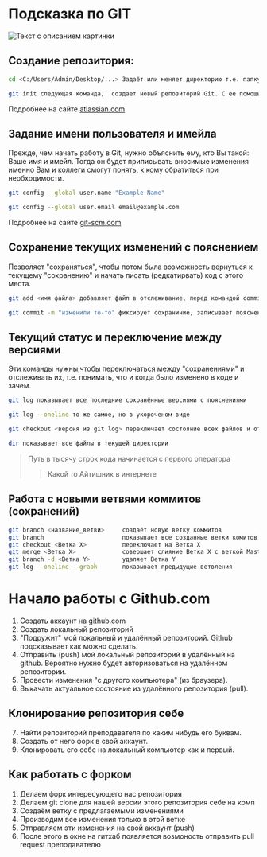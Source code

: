 # Подсказка по GIT


![Текст с описанием картинки](GitImage.png)

## Создание репозитория:

```sh
cd <C:/Users/Admin/Desktop/...> Задаёт или меняет директорию т.е. папку, внуткри которой git будет отслеживать все изменения.

git init следующая команда,  создает новый репозиторий Git. С ее помощью можно преобразовать существующий проект без управления версиями в репозиторий Git или инициализировать новый пустой репозиторий. Большинство остальных команд Git невозможно использовать без инициализации репозитория, поэтому данная команда обычно выполняется первой в рамках нового проекта.
```
Подробнее на сайте [atlassian.com](https://www.atlassian.com/ru/git/tutorials/setting-up-a-repository/git-init "Хороший сайт") 

## Задание имени пользователя и имейла

Прежде, чем начать работу в Git, нужно объяснить ему, кто Вы такой: Ваше имя и имейл. Тогда он будет приписывать вносимые изменения именно Вам и коллеги смогут понять, к кому обратиться при необходимости.

```sh
git config --global user.name "Example Name"

git config --global user.email email@example.com
```

Подробнее на сайте [git-scm.com](https://git-scm.com/book/ru/v2/%D0%92%D0%B2%D0%B5%D0%B4%D0%B5%D0%BD%D0%B8%D0%B5-%D0%9F%D0%B5%D1%80%D0%B2%D0%BE%D0%BD%D0%B0%D1%87%D0%B0%D0%BB%D1%8C%D0%BD%D0%B0%D1%8F-%D0%BD%D0%B0%D1%81%D1%82%D1%80%D0%BE%D0%B9%D0%BA%D0%B0-Git "Хороший сайт")

## Сохранение текущих изменений с пояснением
Позволяет "сохраняться", чтобы потом была возможность вернуться к текущему "сохранению" и начать писать (редкатирвать) код с этого места.
```sh
git add <имя файла> добавляет файл в отслеживание, перед командой commit

git commit -m "изменили то-то" фиксирует сохраниние, записывает пояснение к нему
```
## Текущий статус и переключение между версиями

Эти команды нужны,чтобы переключаться между "сохранениями" и отслеживать их, т.е. понимать, что и когда было изменено в коде и зачем. 
```sh
git log показывает все последние сохранённые версиями с пояснениями

git log --oneline то же самое, но в укороченом виде

git checkout <версия из git log> переключает состояние всех файлов и отслеживания в указанную версию

dir показывает все файлы в текущей директории 
``` 

>Путь в тысячу строк кода начинается с первого оператора
>>Какой то Айтишник в интернете


## Работа с новыми ветвями коммитов (сохранений)
```sh
git branch <название_ветви>     создаёт новую ветку коммитов
git branch                      показывает все созданные ветки комитов
git checkout <Ветка Х>          переключает на Ветка X
git merge <Ветка Х>             совершает слияние Ветка Х с веткой Master
git branch -d <Ветка Y>         удаляет Ветка Y
git log --oneline --graph       показывает предыдущие ветвления
```

# Начало работы с Github.com

1. Создать аккаунт на github.com
2. Создать локальный репозиторий
3. "Подружит" мой локальный и удалённый репозиторий. Github подсказывает как можно сделать.
4. Отправить (push) мой локальный репозиторий в удалённый на github. Вероятно нужно будет авторизоваться на удалённом репозитории.
5. Провести изменения "с другого компьютера" (из браузера).
6. Выкачать актуальное состояние из удалённого репозитория (pull).

## Клонирование репозитория себе

7. Найти репозиторий преподавателя по каким нибудь его буквам.
8. Создать от него форк в свой аккаунт.
9. Клонировать его себе на локальный компьютер как и первый.

## Как работать с форком

1. Делаем форк интересующего нас репозитория
2. Делаем git clone для нашей версии этого репозитория себе на комп
3. Создаём ветку с предлагаемыми изменениями
4. Производим все изменения только в этой ветке
5. Отправляем эти изменения на свой аккаунт (push)
6. После этого в окне на гитхаб появляется возмоность отправить pull request преподавателю